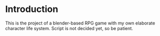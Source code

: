 # Introduction
This is the project of a blender-based RPG game with my own
elaborate character life system. Script is not decided yet, so be
patient.
